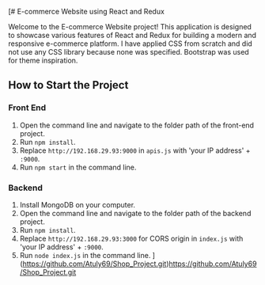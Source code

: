 [# E-commerce Website using React and Redux

Welcome to the E-commerce Website project! This application is designed to showcase various features of React and Redux for building a modern and responsive e-commerce platform. I have applied CSS from scratch and did not use any CSS library because none was specified. Bootstrap was used for theme inspiration.

## How to Start the Project

### Front End

1. Open the command line and navigate to the folder path of the front-end project.
2. Run `npm install`.
3. Replace `http://192.168.29.93:9000` in `apis.js` with 'your IP address' + `:9000`.
4. Run `npm start` in the command line.

### Backend

1. Install MongoDB on your computer.
2. Open the command line and navigate to the folder path of the backend project.
3. Run `npm install`.
4. Replace `http://192.168.29.93:3000` for CORS origin in `index.js` with 'your IP address' + `:9000`.
5. Run `node index.js` in the command line.
](https://github.com/Atuly69/Shop_Project.git)https://github.com/Atuly69/Shop_Project.git
